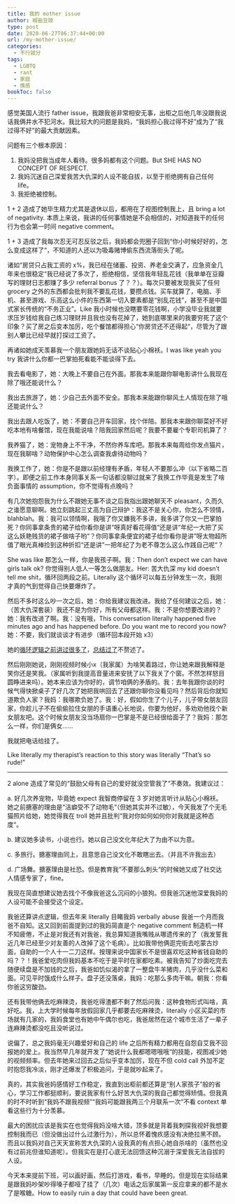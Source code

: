 ```yaml
---
title: 我的 mother issue
author: 椒盐豆豉
type: post
date: 2020-06-27T06:37:44+00:00
url: /my-mother-issue/
categories:
  - 不行就分
tags:
  - LGBTQ
  - rant
  - 家庭
  - 情感
bookToc: false
---
```

感觉美国人流行 father issue，我跟我爸非常相安无事，出柜之后他几年没跟我说话我俩井水不犯河水。我比较大的问题是我妈，“我妈担心我过得不好”成为了“我过得不好”的最大贡献因素。

问题有三个根本原因：

1. 我妈没把我当成年人看待。很多妈都有这个问题。But SHE HAS NO CONCEPT OF RESPECT.
2. 我妈沉迷自己深爱我苦大仇深的人设不能自拔，以至于拒绝拥有自己任何 life。
3. 我拒绝被控制。

1 + 2 造成了她毕生精力尤其是退休以后，都用在了视图控制我上，且 bring a lot of negativity. 本质上来说，我讲的任何事情她是不会相信的，对知道我干的任何行为也会第一时间 negative comment。

1 + 3 造成了我每次忍无可忍反驳之后，我妈都会兜圈子回到“你小时候好好的，怎么变成这样了“，不知道的人还以为吸毒赌博偷东西流落街头了呢。

诸如“房贷只占我工资的 x%，我已经在储蓄、投资、养老金交满了，应急资金几年来也很稳定“我已经说了多次了，拒绝相信，坚信我年轻乱花钱（我单单在豆瓣写的理财日志都赚了多少 referral bonus 了？？）。每次只要被发现我买了任何 grocery 之外的东西都会批判我不要乱花钱，要攒点钱。买车就算了，电脑、手机、甚至游戏、乐高这么小件的东西第一切入要素都是“别乱花钱”，甚至不是中国式家长传统的“不务正业”。Like 我小时候也没瞎要零花钱啊，小学没毕业我就要求压岁钱给我自己练习理财并且我也没有花掉了，她到底哪里来的我要穷死了这个印象？买了房之后变本加厉，吃个餐馆都得担心“你房贷还不还得起“，尽管为了跟别人攀比已经早就打探过工资了。

再诸如她成天羡慕我一个朋友跟她妈无话不谈贴心小棉袄。I was like yeah you try 我讲什么你都一巴掌拍死看能不能谈得下去。

我去看电影了，她：大晚上不要自己在外面。那我本来能跟你聊电影讲什么我现在除了哦还能说什么？

我出去旅游了，她：少自己去外面不安全。那我本来能跟你聊风土人情现在除了哦还能说什么？

我出去跟人吃饭了，她：不要自己开车回家，找个伴陪。那我本来跟你聊菜好不好吃本地有啥餐馆，现在我能说啥？陪我回家然后呢？我要不要雇个专职司机算了？

我养猫了，她：宠物身上不干净，不然你养车库吧。那我本来每周给你发点猫片，现在我聊啥？动物保护中心怎么调查我虐待动物吗？

我换工作了，她：你是不是跟以前经理有矛盾，年轻人不要那么冲（以下省略二百字）。即便之前工作本身同事关系一句话都没聊过就来了我换工作毕竟是发生了啥负面事情的 assumption，你不觉得有点晚吗？

有几次她抱怨我为什么不跟她无事不谈之后我指出跟她聊天不 pleasant，久而久之谁愿意聊啊。她立刻跳起三丈高为自己辩护：我这不是关心你，你怎么不领情，blahblah。我：我可以领情啊，我哦了你又嫌我不多讲，我多讲了你又一巴掌拍死？你同事拿条贵的裙子给你看你是讲“呀真好看花得值“还是讲“年纪一大把了买这么妖艳贱货的裙子做啥子哟“？你同事拿条便宜的裙子给你看你是讲”呀太物超所值了眼光真棒捡到这种折扣“还是讲”一把年纪了为老不尊怎么这么作践自己呢“？

She was like 那怎么一样，你是我孩子啊。我：Then don’t expect we can have girls talk ok? 你觉得别人低人一等怎么做朋友。Her: 苦大仇深 my kid doesn’t tell me shit，循环回两段之前。Literally 这个循环可以每五分钟发生一次，我刚才真的气到觉得自己快要爆炸了。

然后不多时这么吵一次之后，她：你给我建议我改进。我给了任何建议之后，她：（苦大仇深套装）我还不是为你好，所有父母都这样。我：不是你想要改进的？她：我有改进了啊。我：没有哦，This conversation literally happened five minutes ago and has happened before. Do you want me to record you now? 她：不要，我们就谈谈才有进步（循环回本段开始 x3）

她的[循环逻辑之前讲过很多了](../me-partner-arguing-with-my-mom/)，[总结过了](https://www.douban.com/doulist/120720601/)不赘述了。

然后刚刚她说，刚刚视频时候小x（我家属）为啥笑着路过，你让她来跟我解释是笑你还是笑我。（家属听到我提高音量进来安抚了以下我关了个窗。不然怎样怒目圆睁进来吗）。她本来应该为你好的，调节咱俩的矛盾的。我：去年我跟你谈的时候气得快掀桌子了好几次了她把我哄回去了还跟你聊你没看见吗？然后背后你就知道欺负人家？我妈：我哪欺负她了。我：好，假如你生了个儿子，儿子带女朋友回家，你趁儿子不在偷偷拉住女朋的手语重心长地说，你要为他好，多劝劝他找个新女朋友吧。这个时候女朋友没当场扇你一巴掌是不是已经很给面子了？我妈：那怎么一样，你们是俩女……

我就把电话给挂了。

Like literally my therapist’s reaction to this story was literally “That’s so rude!”

---

2 alone 造成了常见的“鼓励父母有自己的爱好就没空管我了“不奏效。我建议过：

a. 好几次养宠物，毕竟她 expect 我智商停留在 3 岁对她言听计从贴心小棉袄。她之前搪塞的理由是“洁癖受不了动物毛“（但她其实并不过敏），今天我发了个无毛猫照片给她，她觉得我在 troll 她并且批判“我对你如何如何你对我就是这种态度“。

b. 建议她多读书，小说也行。她以自己没文化年纪大了为由不以为意。

c. 多旅行。搪塞理由同上，且意思自己没文化不敢瞎出去。（并且不许我出去）

d. 广场舞。搪塞理由是社恐。但是教育我“不要那么刺头“的时候她又成了社交达人情感专家了，fine。

我现在简直想建议她去找个不像我爸这么沉闷的小狼狗。但我爸沉迷他深爱我妈的人设可能不会接受这个设定。

我爸还算讲点逻辑，但去年来 literally 目睹我妈 verbally abuse 我爸一个月而我爸不自知。这又回到前面提到过的我妈简直是个 negative comment 制造机一样不知疲倦，不止是对我还有对我爸，我总算知道我嘴贱从哪遗传来的了（我发誓我近几年已经至少对友善的人改掉了这个毛病）。比如我带他俩逛完街去吃蒙古炒面，自助的一个人十一二刀这样。按理来说中国家长不是很喜欢吃这种省钱自助的吗？？！我爸爱吃肉但我妈基本不吃于是平时在家都吃素。被我告知了炒面吃完去随便续盘是不加钱的之后，我爸如饥似渴的拿了一整盘牛羊猪肉，几乎没什么菜和面。可见平时饿成什么样子。盘子还没落桌，我妈：吃那么多肉干嘛。朝我：你看你爸这穷酸劲。

还有我带他俩去吃麻辣烫，我爸吃得渣都不剩了然后问我：这种食物形式叫啥，真好吃。我，上大学时候每年放假回家几乎都要去吃麻辣烫，literally 小区买菜的市场就有几家的，我妈食堂也有她中午偶尔也吃，我爸居然在这个城市生活了一辈子连麻辣烫都没吃且没听说过。

说偏了，总之我妈毫无兴趣爱好和自己的 life 之后所有精力都用在自怨自艾我不回报她的爱上。我当然早几年就开发了“她说什么我都嗯嗯哦哦“的技能，视图减少她的视频频率。但去年她来过回去之后似乎变本加厉，现在不但 cold call 外加不定时抱怨我冷淡，刚才还爆发了积极追问，于是就吵起来了。

真的，其实我爸妈感情好工作稳定，我直到出柜前都还算是“别人家孩子”般的省心，学习工作都挺顺利，要说我家有什么好苦大仇深的我自己都觉得矫情。但我真的时不时听到“我妈不跟我视频”“我妈可能跟我两三个月联系一次“不看 context 单看这些行为十分羡慕。

最大的困扰应该是我实在也觉得我妈没啥大错，顶多就是背着我刺探我视奸我想要控制我而已（但没做出过什么过激行为），所以总怀着愧疚感没有决绝拉黑不顾。而且以我妈对自己天天宣称苦大仇深的人设我真的有点担心她自杀啥的（虽然也没有过前兆但谁知道呢）。但我实在是打心底无法回馈这种沉溺于深爱我无法自拔的人设。

今天本来提前下班，可以画好画，然后打游戏，看书，早睡的。但是现在实际结果是跟我妈吵架吵得嗓子都哑了挂了（几次）电话之后家属第一反应拿来的都不是水了是喉糖。How to easily ruin a day that could have been great.

